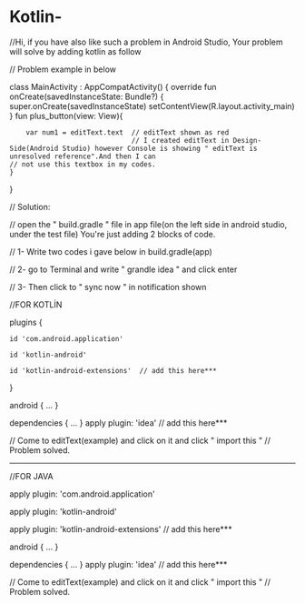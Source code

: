 # Kotlin-
//Hi, if you have also like such a problem in Android Studio, Your problem will solve by adding kotlin as follow

// Problem example in below

class MainActivity : AppCompatActivity() {
    override fun onCreate(savedInstanceState: Bundle?) {
        super.onCreate(savedInstanceState)
        setContentView(R.layout.activity_main)
    }
    fun plus_button(view: View){

        var num1 = editText.text  // editText shown as red
                                  // I created editText in Design-Side(Android Studio) however Console is showing " editText is unresolved reference".And then I can                                     // not use this textbox in my codes.
    }
}

// Solution:

// open the " build.gradle " file in app file(on the left side in android studio, under the test file) You're just adding 2 blocks of code.

// 1- Write two codes i gave below in build.gradle(app)

// 2- go to Terminal and write " grandle idea " and click enter

// 3- Then click to " sync now " in notification shown 


//FOR KOTLİN

plugins {

    id 'com.android.application'
    
    id 'kotlin-android'
    
    id 'kotlin-android-extensions'  // add this here***
}

android {
    ...
}

dependencies {
    ...
}
apply plugin: 'idea'    // add this here***

// Come to editText(example) and click on it and click " import this "
// Problem solved.

------------------------------------------------------------------------


//FOR JAVA 

apply plugin: 'com.android.application'

apply plugin: 'kotlin-android' 

apply plugin: 'kotlin-android-extensions' // add this here***

android {
    ...
}

dependencies {
    ...
}
apply plugin: 'idea' // add this here***

// Come to editText(example) and click on it and click " import this "
// Problem solved.




